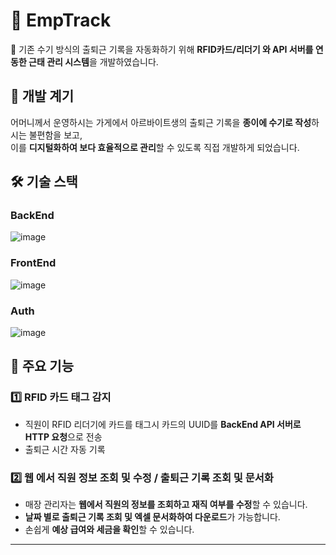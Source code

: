 # 🏢 EmpTrack 

🚀 기존 수기 방식의 출퇴근 기록을 자동화하기 위해 **RFID카드/리더기 와 API 서버를 연동한 근태 관리 시스템**을 개발하였습니다.  

## 🎯 개발 계기  
어머니께서 운영하시는 가게에서 아르바이트생의 출퇴근 기록을 **종이에 수기로 작성**하시는 불편함을 보고,  
이를 **디지털화하여 보다 효율적으로 관리**할 수 있도록 직접 개발하게 되었습니다.  

## 🛠 기술 스택  
### BackEnd
![image](https://github.com/user-attachments/assets/cba74964-56c4-44ff-a7e3-6ea6c5d9e5c3)


### FrontEnd
![image](https://github.com/user-attachments/assets/8a70b638-c9cf-473f-bdbf-b57ea282f773)

### Auth
![image](https://github.com/user-attachments/assets/95de8573-15e7-43bd-bca5-9832c2614d94)


## 📌 주요 기능  

### **1️⃣ RFID 카드 태그 감지**
- 직원이 RFID 리더기에 카드를 태그시 카드의 UUID를 **BackEnd API 서버로 HTTP 요청**으로 전송
- 출퇴근 시간 자동 기록

### **2️⃣ 웹 에서 직원 정보 조회 및 수정 / 출퇴근 기록 조회 및 문서화**
- 매장 관리자는 **웹에서 직원의 정보를 조회하고 재직 여부를 수정**할 수 있습니다.
- **날짜 별로 출퇴근 기록 조회 및 엑셀 문서화하여 다운로드**가 가능합니다.
- 손쉽게 **예상 급여와 세금을 확인**할 수 있습니다.

---
